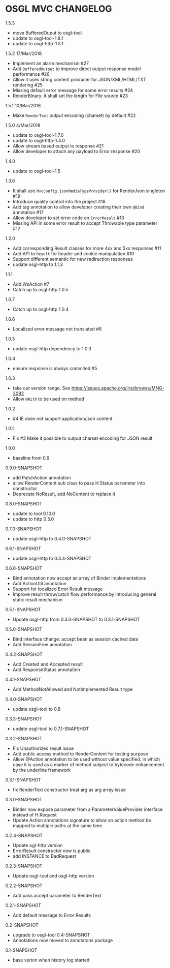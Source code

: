 # OSGL MVC CHANGELOG

1.5.3
- move BufferedOuput to osgl-tool
- update to osgl-tool-1.8.1
- update to osgl-http-1.5.1

1.5.2 17/Mar/2018
- Implement an alarm mechanism #27
- Add `BufferedOutput` to improve direct output response model performance #26
- Allow it uses string content producer for JSON/XML/HTML/TXT rendering #25
- Missing default error message for some error results #24
- RenderBinary: it shall set the length for File source #23

1.5.1 10/Mar/2018
- Make `RenderText` output encoding (charset) by default #22

1.5.0 4/Mar/2018
- update to osgl-tool-1.7.0
- update to osgl-http-1.4.0
- Allow stream based output to response #21
- Allow developer to attach any payload to Error response #20

1.4.0
- update to osgl-tool-1.5

1.3.0
- It shall use `MvcConfig.jsonMediaTypeProvider()` for RenderJson singleton #19
- Introduce quality control into the project #18
- Add tag annotation to allow developer creating their own `@Bind` annotation #17 
- Allow developer to set error code on `ErrorResult` #13 
- Missing API in some error result to accept Throwable type parameter #12 

1.2.0
- Add corresponding Result classes for more 4xx and 5xx responses #11
- Add API to `Result` for header and cookie manipulation #10
- Support different semantic for new redirection responses
- update osgl-http to 1.1.3

1.1.1
- Add WsAction #7 
- Catch up to osgl-http 1.0.5

1.0.7
- Catch up to osgl-http 1.0.4

1.0.6
- Localized error message not translated #6 

1.0.5
- update osgl-http dependency to 1.0.3

1.0.4
- ensure response is always commited #5 

1.0.3
- take out version range. See https://issues.apache.org/jira/browse/MNG-3092
- Allow `@With` to be used on method

1.0.2
- #4 IE does not support application/json content

1.0.1
- Fix #3 Make it possible to output charset encoding for JSON result

1.0.0
- baseline from 0.9

0.9.0-SNAPSHOT
- add PatchAction annotation
- allow RenderContent sub class to pass H.Status parameter into constructor
- Deprecate NoResult, add NoContent to replace it

0.8.0-SNAPSHOT
- update to tool 0.10.0
- update to http 0.5.0

0.7.0-SNAPSHOT
- update osgl-http to 0.4.0-SNAPSHOT

0.6.1-SNAPSHOT
- update osgl-http to 0.3.4-SNAPSHOT

0.6.0-SNAPSHOT
- Bind annotation now accept an array of Binder implementations
- Add ActionUtil annotation
- Support for localized Error Result message
- Improve result throw/catch flow performance by introducing general static result mechanism

0.5.1-SNAPSHOT
- Update osgl-http from 0.3.0-SNAPSHOT to 0.3.1-SNAPSHOT

0.5.0-SNAPSHOT
- Bind interface change: accept bean as session cached data
- Add SessionFree annotation

0.4.2-SNAPSHOT
- Add Created and Accepted result
- Add ResponseStatus annotation

0.4.1-SNAPSHOT
- Add MethodNotAllowed and NotImplemented Result type

0.4.0-SNAPSHOT
- update osgl-tool to 0.8

0.3.3-SNAPSHOT
- update osgl-tool to 0.7.1-SNAPSHOT

0.3.2-SNAPSHOT
- Fix Unauthorized result issue
- Add public access method to RenderContent for testing purpose
- Allow @Action annotation to be used without value specified, in which case
  it is used as a marker of method subject to bytecode enhancement by the
  underline framework

0.3.1-SNAPSHOT
- fix RenderText constructor treat arg as arg array issue

0.3.0-SNAPSHOT
- Binder now expose parameter from a ParameterValueProvider interface instead of H.Request
- Update Action annotations signature to allow an action method be mapped to multiple paths at the same time

0.2.4-SNAPSHOT
- Update ogl-http version
- ErrorResult constructor now is public
- add INSTANCE to BadRequest

0.2.3-SNAPSHOT
- Update osgl-tool and osgl-http version

0.2.2-SNAPSHOT
- Add pass accept parameter to RenderText

0.2.1-SNAPSHOT
- Add default message to Error Results

0.2-SNAPSHOT
- upgrade to osgl-tool 0.4-SNAPSHOT
- Annotations now moved to annotatons package

0.1-SNAPSHOT
- base verion when history log started
